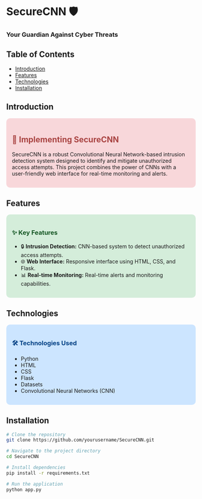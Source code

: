 # SecureCNN 🛡️

### Your Guardian Against Cyber Threats

## Table of Contents
- [Introduction](#introduction)
- [Features](#features)
- [Technologies](#technologies)
- [Installation](#installation)


## Introduction
<div style="background-color: #f8d7da; padding: 15px; border-radius: 10px;">
  <h2 style="color: #a94442;">🚀 Implementing SecureCNN</h2>
  <p>SecureCNN is a robust Convolutional Neural Network-based intrusion detection system designed to identify and mitigate unauthorized access attempts. This project combines the power of CNNs with a user-friendly web interface for real-time monitoring and alerts.</p>
</div>

## Features
<div style="background-color: #d4edda; padding: 15px; border-radius: 10px;">
  <h3 style="color: #155724;">✨ Key Features</h3>
  <ul>
    <li>🔒 <strong>Intrusion Detection:</strong> CNN-based system to detect unauthorized access attempts.</li>
    <li>🌐 <strong>Web Interface:</strong> Responsive interface using HTML, CSS, and Flask.</li>
    <li>📊 <strong>Real-time Monitoring:</strong> Real-time alerts and monitoring capabilities.</li>
  </ul>
</div>

## Technologies
<div style="background-color: #cce5ff; padding: 15px; border-radius: 10px;">
  <h3 style="color: #004085;">🛠️ Technologies Used</h3>
  <ul>
    <li>Python</li>
    <li>HTML</li>
    <li>CSS</li>
    <li>Flask</li>
    <li>Datasets</li>
    <li>Convolutional Neural Networks (CNN)</li>
  </ul>
</div>

## Installation
```bash
# Clone the repository
git clone https://github.com/yourusername/SecureCNN.git

# Navigate to the project directory
cd SecureCNN

# Install dependencies
pip install -r requirements.txt

# Run the application
python app.py
